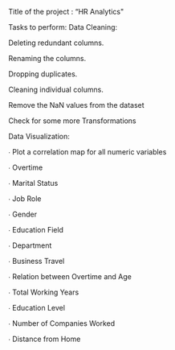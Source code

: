 Title of the project : “HR Analytics"


Tasks to perform:
Data Cleaning:

Deleting redundant columns.

Renaming the columns.

Dropping duplicates.

Cleaning individual columns.

Remove the NaN values from the dataset

Check for some more Transformations


Data Visualization:

∙ Plot a correlation map for all numeric variables

∙ Overtime

∙ Marital Status

∙ Job Role

∙ Gender

∙ Education Field

∙ Department

∙ Business Travel

∙ Relation between Overtime and Age

∙ Total Working Years

∙ Education Level

∙ Number of Companies Worked

∙ Distance from Home

